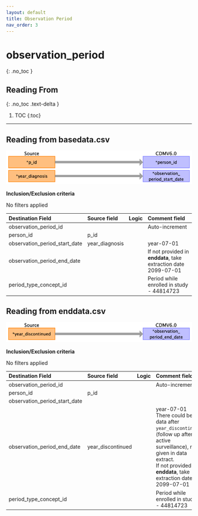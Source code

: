 ```yaml
---
layout: default
title: Observation Period
nav_order: 3
---
```


# observation_period
{: .no_toc }

## Reading From
{: .no_toc .text-delta }

1. TOC
{:toc}

---

## Reading from basedata.csv

![](index_files/image3.png)

**Inclusion/Exclusion criteria**

No filters applied

| Destination Field             | Source field   | Logic | Comment field                                     |
|:------------------------------|:---------------|:------|:--------------------------------------------------|
| observation_period_id         |                |       |  Auto-increment                                   |
| person_id                     | p_id           |       |                                                   |
| observation_period_start_date | year_diagnosis |       | year-07-01                                        |
| observation_period_end_date   |                |       | If not provided in **enddata**, take extraction date 2099-07-01|
| period_type_concept_id        |                |       | Period while enrolled in study - 44814723         |

## Reading from enddata.csv

![](index_files/image4.png)

**Inclusion/Exclusion criteria**

No filters applied

| Destination Field             | Source field      | Logic | Comment field                                                                                                                                                                  |
|:------------------------------|:------------------|:------|:-------------------------------------------------------------------------------------------------------------------------------------------------------------------------------|
| observation_period_id         |                   |       |  Auto-increment                                                                                                                                                                |
| person_id                     | p_id              |       |                                                                                                                                                                                |
| observation_period_start_date |                   |       |                                                                                                                                                                                |
| observation_period_end_date   | year_discontinued |       | year-07-01<br> There could be data after ``year_discontinued`` (follow up after active surveillance), not given in data extract.<br>If not provided in **enddata**, take extraction date 2099-07-01|
| period_type_concept_id        |                   |       | Period while enrolled in study - 44814723                                                                                                                                      |

